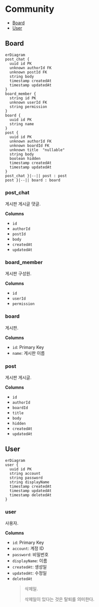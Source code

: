 # Community

- [Board](#Board)
- [User](#User)

## Board
```mermaid
erDiagram
post_chat {
  uuid id PK 
  unknown authorId FK 
  unknown postId FK 
  string body  
  timestamp createdAt  
  timestamp updatedAt  
}
board_member {
  string id PK 
  unknown userId FK 
  string permission  
}
board {
  uuid id PK 
  string name  
}
post {
  uuid id PK 
  unknown authorId FK 
  unknown boardId FK 
  unknown title  "nullable"
  string body  
  boolean hidden  
  timestamp createdAt  
  timestamp updatedAt  
}
post_chat }|--|| post : post
post }|--|| board : board
```
### post_chat
게시판 게시글 댓글.

**Columns**
- `id`
- `authorId`
- `postId`
- `body`
- `createdAt`
- `updatedAt`

### board_member
게시판 구성원.

**Columns**
- `id`
- `userId`
- `permission`

### board
게시판.

**Columns**
- `id`: Primary Key
- `name`: 게시판 이름

### post
게시판 게시글.

**Columns**
- `id`
- `authorId`
- `boardId`
- `title`
- `body`
- `hidden`
- `createdAt`
- `updatedAt`

## User
```mermaid
erDiagram
user {
  uuid id PK 
  string account  
  string password  
  string displayName  
  timestamp createdAt  
  timestamp updatedAt  
  timestamp deletedAt  
}
```
### user
사용자.

**Columns**
- `id`: Primary Key
- `account`: 계정 ID
- `password`: 비밀번호
- `displayName`: 이름
- `createdAt`: 생성일
- `updatedAt`: 수정일
- `deletedAt`
  > 삭제일.
  > 
  > 삭제일이 있다는 것은 탈퇴를 의미한다.

